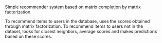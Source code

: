 Simple recommender system based on matrix completion by matrix factorization.

To recommend items to users in the database, uses the scores obtained through matrix factorization.
To recommend items to users not in the dataset, looks for closest neighbors, average scores and makes predictions based on these scores.